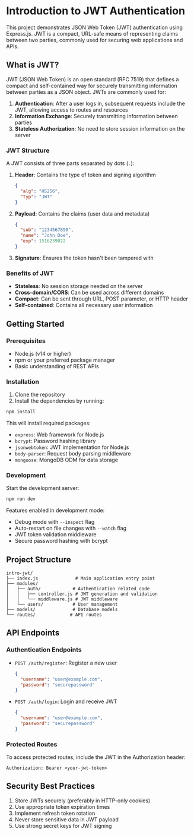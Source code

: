# Introduction to JWT Authentication

This project demonstrates JSON Web Token (JWT) authentication using Express.js. JWT is a compact, URL-safe means of representing claims between two parties, commonly used for securing web applications and APIs.

## What is JWT?

JWT (JSON Web Token) is an open standard (RFC 7519) that defines a compact and self-contained way for securely transmitting information between parties as a JSON object. JWTs are commonly used for:

1. **Authentication**: After a user logs in, subsequent requests include the JWT, allowing access to routes and resources
2. **Information Exchange**: Securely transmitting information between parties
3. **Stateless Authorization**: No need to store session information on the server

### JWT Structure

A JWT consists of three parts separated by dots (`.`):

1. **Header**: Contains the type of token and signing algorithm
   ```json
   {
     "alg": "HS256",
     "typ": "JWT"
   }
   ```
2. **Payload**: Contains the claims (user data and metadata)
   ```json
   {
     "sub": "1234567890",
     "name": "John Doe",
     "exp": 1516239022
   }
   ```
3. **Signature**: Ensures the token hasn't been tampered with

### Benefits of JWT

- **Stateless**: No session storage needed on the server
- **Cross-domain/CORS**: Can be used across different domains
- **Compact**: Can be sent through URL, POST parameter, or HTTP header
- **Self-contained**: Contains all necessary user information

## Getting Started

### Prerequisites

- Node.js (v14 or higher)
- npm or your preferred package manager
- Basic understanding of REST APIs

### Installation

1. Clone the repository
2. Install the dependencies by running:

```bash
npm install
```

This will install required packages:

- `express`: Web framework for Node.js
- `bcrypt`: Password hashing library
- `jsonwebtoken`: JWT implementation for Node.js
- `body-parser`: Request body parsing middleware
- `mongoose`: MongoDB ODM for data storage

### Development

Start the development server:

```bash
npm run dev
```

Features enabled in development mode:

- Debug mode with `--inspect` flag
- Auto-restart on file changes with `--watch` flag
- JWT token validation middleware
- Secure password hashing with bcrypt

## Project Structure

```
intro-jwt/
├── index.js              # Main application entry point
├── modules/
│   ├── auth/            # Authentication related code
│   │   ├── controller.js # JWT generation and validation
│   │   └── middleware.js # JWT middleware
│   └── users/           # User management
├── models/              # Database models
└── routes/             # API routes
```

## API Endpoints

### Authentication Endpoints

- `POST /auth/register`: Register a new user
  ```json
  {
    "username": "user@example.com",
    "password": "securepassword"
  }
  ```
- `POST /auth/login`: Login and receive JWT
  ```json
  {
    "username": "user@example.com",
    "password": "securepassword"
  }
  ```

### Protected Routes

To access protected routes, include the JWT in the Authorization header:

```
Authorization: Bearer <your-jwt-token>
```

## Security Best Practices

1. Store JWTs securely (preferably in HTTP-only cookies)
2. Use appropriate token expiration times
3. Implement refresh token rotation
4. Never store sensitive data in JWT payload
5. Use strong secret keys for JWT signing
